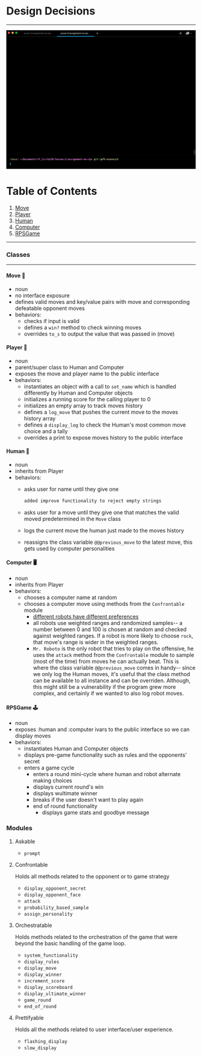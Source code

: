 # Design Decisions #
---
![alt-text](rps-demo.gif)

# Table of Contents
1. [Move](#move-repeat)
2. [Player](#player-bust_in_silhouette)
3. [Human](#human-woman)
4. [Computer](#computer-desktop_computer)
5. [RPSGame](#rpsgame-joystick)

---
### Classes

---

#### Move :repeat:
- noun
- no interface exposure
- defines valid moves and key/value pairs with move and corresponding defeatable opponent moves
- behaviors:
  - checks if input is valid
  - defines a `win?` method to check winning moves
  - overrides `to_s` to output the value that was passed in (move)

#### Player :bust_in_silhouette:
- noun
- parent/super class to Human and Computer
- exposes the move and player name to the public interface
- behaviors:
  - instantiates an object with a call to `set_name` which is handled differently by Human and Computer objects
  - initializes a running score for the calling player to 0
  - initializes an empty array to track moves history
  - defines a `log_move` that pushes the current move to the moves history array
  - defines a `display_log` to check the Human's most common move choice and a tally
  - overrides a print to expose moves history to the public interface

#### Human :woman:
- noun
- inherits from Player
- behaviors:
  - asks user for name until they give one

    ```diff
    added improve functionality to reject empty strings
    ```

  - asks user for a move until they give one that matches the valid moved predetermined in the `Move` class
  - logs the current move the human just made to the moves history
  - reassigns the class variable `@@previous_move` to the latest move, this gets used by computer personalities


#### Computer :desktop_computer:
- noun
- inherits from Player
- behaviors:
  - chooses a computer name at random
  - chooses a computer move using methods from the `Confrontable` module
    - [different robots have different preferences](bonus_features.md#computer-personalities)
    - all robots use weighted ranges and randomized samples-- a number between 0 and 100 is chosen at random and checked against weighted ranges. If a robot is more likely to choose `rock`, that move's range is wider in the weighted ranges.
    - `Mr. Roboto` is the only robot that tries to play on the offensive, he uses the `attack` method from the `Confrontable` module to sample (most of the time) from moves he can actually beat. This is where the class variable `@@previous_move` comes in handy-- since we only log the Human moves, it's useful that the class method can be available to all instance and can be overriden. Although, this might still be a vulnerability if the program grew more complex, and certainly if we wanted to also log robot moves.

#### RPSGame :joystick:
- noun
- exposes :human and :computer ivars to the public interface so we can display moves
- behaviors:
  - instantiates Human and Computer objects
  - displays pre-game functionality such as rules and the opponents' secret
  - enters a game cycle
      - enters a round mini-cycle where human and robot alternate making choices
      - displays current round's win
      - displays wultimate winner
      - breaks if the user doesn't want to play again
    - end of round functionality
      - displays game stats and goodbye message


### Modules
1. Askable
    - `prompt`
2. Confrontable

    Holds all methods related to the opponent or to game strategy

    - `display_opponent_secret`
    - `display_opponent_face`
    - `attack`
    - `probability_based_sample`
    - `assign_personality`

3. Orchestratable

    Holds methods related to the orchestration of the game that were beyond the basic handling of the game loop.

    - `system_functionality`
    - `display_rules`
    - `display_move`
    - `display_winner`
    - `increment_score`
    - `display_scoreboard`
    - `display_ultimate_winner`
    - `game_round`
    - `end_of_round`



4. Prettifyable

    Holds all the methods related to user interface/user experience.
    - `flashing_display`
    - `slow_display`
